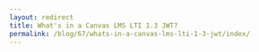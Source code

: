 ```yaml
---
layout: redirect
title: What's in a Canvas LMS LTI 1.3 JWT?
permalink: /blog/67/whats-in-a-canvas-lms-lti-1-3-jwt/index/
---
```

